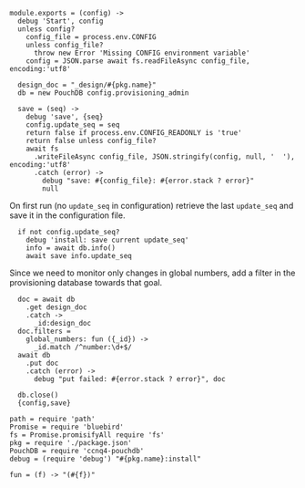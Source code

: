     module.exports = (config) ->
      debug 'Start', config
      unless config?
        config_file = process.env.CONFIG
        unless config_file?
          throw new Error 'Missing CONFIG environment variable'
        config = JSON.parse await fs.readFileAsync config_file, encoding:'utf8'

      design_doc = "_design/#{pkg.name}"
      db = new PouchDB config.provisioning_admin

      save = (seq) ->
        debug 'save', {seq}
        config.update_seq = seq
        return false if process.env.CONFIG_READONLY is 'true'
        return false unless config_file?
        await fs
          .writeFileAsync config_file, JSON.stringify(config, null, '  '), encoding:'utf8'
          .catch (error) ->
            debug "save: #{config_file}: #{error.stack ? error}"
            null

On first run (no `update_seq` in configuration) retrieve the last `update_seq` and save it in the configuration file.

      if not config.update_seq?
        debug 'install: save current update_seq'
        info = await db.info()
        await save info.update_seq

Since we need to monitor only changes in global numbers, add a filter in the provisioning database towards that goal.

      doc = await db
        .get design_doc
        .catch ->
          _id:design_doc
      doc.filters =
        global_numbers: fun ({_id}) ->
          _id.match /^number:\d+$/
      await db
        .put doc
        .catch (error) ->
          debug "put failed: #{error.stack ? error}", doc

      db.close()
      {config,save}

    path = require 'path'
    Promise = require 'bluebird'
    fs = Promise.promisifyAll require 'fs'
    pkg = require './package.json'
    PouchDB = require 'ccnq4-pouchdb'
    debug = (require 'debug') "#{pkg.name}:install"

    fun = (f) -> "(#{f})"
